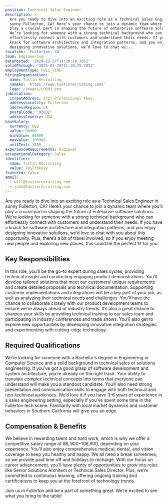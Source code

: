 ```yaml
---
position: Technical Sales Engineer
description: >-
  Are you ready to dive into an exciting role as a Technical Sales Engineer in
  sunny Fullerton, CA? Here’s your chance to join a dynamic team where you’ll
  play a crucial part in shaping the future of enterprise software solutions.
  We’re looking for someone with a strong technical background who can
  effortlessly connect with customers and understand their needs. If you have a
  knack for software architecture and integration patterns, and you enjoy
  designing innovative solutions, we’d love to chat wi...
location: 'Fullerton, CA'
team: Engineering
datePosted: '2024-12-27T11:28:29.705Z'
validThrough: '2025-01-29T11:28:29.705Z'
employmentType: FULL_TIME
hiringOrganization:
  name: Tustin Recruiting
  sameAs: 'https://www.tustinrecruiting.com/'
  logo: /images/LOGO1.png
jobLocation:
  streetAddress: 5727 Professional Pkwy.
  addressLocality: Fullerton
  addressRegion: CA
  postalCode: '92832'
  addressCountry: USA
baseSalary:
  currency: USD
  value: 96900
  minValue: 86900
  maxValue: 106900
  unitText: YEAR
experienceRequirements: midLevel
occupationalCategory: Sales
identifier:
  name: Tustin Recruiting
  value: TUSTrok62y
featured: false
email:
  - will@tustinrecruiting.com
  - john@tustinrecruiting.com
---
```




Are you ready to dive into an exciting role as a Technical Sales Engineer in sunny Fullerton, CA? Here’s your chance to join a dynamic team where you’ll play a crucial part in shaping the future of enterprise software solutions. We’re looking for someone with a strong technical background who can effortlessly connect with customers and understand their needs. If you have a knack for software architecture and integration patterns, and you enjoy designing innovative solutions, we’d love to chat with you about this opportunity. Plus, there’s a bit of travel involved, so if you enjoy meeting new people and exploring new places, this could be the perfect fit for you.

## Key Responsibilities

In this role, you’ll be the go-to expert during sales cycles, providing technical insight and conducting engaging product demonstrations. You’ll develop tailored solutions that meet our customers’ unique requirements and create detailed proposals and technical documentation. Supporting customer implementations and integrations will be a key part of your job, as well as analyzing their technical needs and challenges. You’ll have the chance to collaborate closely with our product development teams to ensure we’re always ahead of industry trends. It’s also a great chance to sharpen your skills by providing technical training to our sales team and participating in industry conferences and trade shows. You’ll also get to explore new opportunities by developing innovative integration strategies and experimenting with cutting-edge technology. 

## Required Qualifications

We’re looking for someone with a Bachelor’s degree in Engineering or Computer Science and a solid background in technical sales or solutions engineering. If you’ve got a good grasp of software development and system architecture, you’re already on the right track. Your ability to translate complex technical concepts into terms that everyone can understand will make you a standout candidate. You’ll also need strong presentation and communication skills to engage with both technical and non-technical audiences. We’d love it if you have 3-6 years of experience in a sales engineering setting, especially if you’ve spent some time in the Fullerton tech scene. Familiarity with local market dynamics and customer behaviors in Southern California will give you an edge.

## Compensation & Benefits

We believe in rewarding talent and hard work, which is why we offer a competitive salary range of $86,900-$106,900, depending on your experience. You’ll also enjoy comprehensive medical, dental, and vision coverage to keep you healthy and happy. We all need a break sometimes, so we provide paid time off and holidays to recharge. With our focus on career advancement, you’ll have plenty of opportunities to grow into roles like Senior Solutions Architect or Technical Sales Director. Plus, we’re committed to continuous learning, offering ongoing training and certifications to keep you at the forefront of technology trends. 

Join us in Fullerton and be a part of something great. We’re excited to see what you bring to the table!